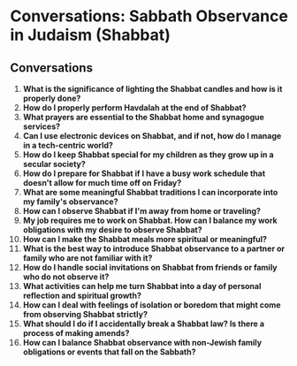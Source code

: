 # Conversations: Sabbath Observance in Judaism (Shabbat)

## Conversations

1. **What is the significance of lighting the Shabbat candles and how is it properly done?**
2. **How do I properly perform Havdalah at the end of Shabbat?**
3. **What prayers are essential to the Shabbat home and synagogue services?**
4. **Can I use electronic devices on Shabbat, and if not, how do I manage in a tech-centric world?**
5. **How do I keep Shabbat special for my children as they grow up in a secular society?**
6. **How do I prepare for Shabbat if I have a busy work schedule that doesn't allow for much time off on Friday?**
7. **What are some meaningful Shabbat traditions I can incorporate into my family's observance?**
8. **How can I observe Shabbat if I'm away from home or traveling?**
9. **My job requires me to work on Shabbat. How can I balance my work obligations with my desire to observe Shabbat?**
10. **How can I make the Shabbat meals more spiritual or meaningful?**
11. **What is the best way to introduce Shabbat observance to a partner or family who are not familiar with it?**
12. **How do I handle social invitations on Shabbat from friends or family who do not observe it?**
13. **What activities can help me turn Shabbat into a day of personal reflection and spiritual growth?**
14. **How can I deal with feelings of isolation or boredom that might come from observing Shabbat strictly?**
15. **What should I do if I accidentally break a Shabbat law? Is there a process of making amends?**
16. **How can I balance Shabbat observance with non-Jewish family obligations or events that fall on the Sabbath?**
